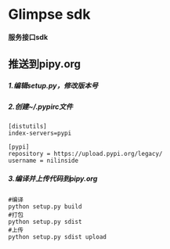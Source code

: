 # Glimpse sdk

**服务接口sdk**

## 推送到pipy.org
##### 1.编辑setup.py，修改版本号

##### 2.创建~/.pypirc文件

    [distutils]
    index-servers=pypi
    
    [pypi]
    repository = https://upload.pypi.org/legacy/
    username = nilinside

##### 3.编译并上传代码到pipy.org
    #编译
    python setup.py build
    #打包
    python setup.py sdist
    #上传
    python setup.py sdist upload 
